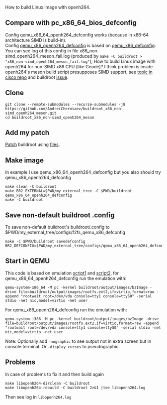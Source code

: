 How to build Linux image with openh264.

## Compare with pc_x86_64_bios_defconfig
Config qemu_x86_64_openh264_defconfig works (because in x86-64 architecture SIMD is build-in).  
Config [qemu_x86_openh264_defconfig](my_external_tree/configs/qemu_x86_openh264_defconfig) is based on [qemu_x86_defconfig](https://github.com/buildroot/buildroot/blob/e82217622ea4778148de82a4b77972940b5e9a9e/configs/qemu_x86_defconfig). You can see log of this config in file x86_non-simd_openh264_meson_fail.log (produced by `make -C buildroot > "x86_non-simd_openh264_meson_fail.log"`); How to build Linux image with openh264 for non-SIMD x86 CPU (like Geode)? I think problem is inside openh264's meson build script presupposes SIMD support, see [topic in cisco repo](https://github.com/cisco/openh264/issues/3545#issuecomment-2453704293) and buildroot [issue](https://gitlab.com/buildroot.org/buildroot/-/issues/64).

## Clone
```
git clone --remote-submodules --recurse-submodules -j8 https://github.com/AndreiCherniaev/buildroot_x86_non-simd_openh264_meson.git
cd buildroot_x86_non-simd_openh264_meson
```
## Add my patch
[Patch](https://buildroot.org/downloads/manual/manual.html#_adding_project_specific_patches_and_hashes) buildroot using [files](https://lore.kernel.org/buildroot/20250309162614.2549737-1-dungeonlords789@naver.com/T/#t).
## Make image
In example I use qemu_x86_64_openh264_defconfig but you also should try qemu_x86_openh264_defconfig
```
make clean -C buildroot
make BR2_EXTERNAL=$PWD/my_external_tree -C $PWD/buildroot qemu_x86_64_openh264_defconfig
make -C buildroot
```
## Save non-default buildroot .config
To save non-default buildroot's buildroot/.config to $PWD/my_external_tree/configs/f2fs_qemu_x86_defconfig
```
make -C $PWD/buildroot savedefconfig BR2_DEFCONFIG=$PWD/my_external_tree/configs/qemu_x86_64_openh264_defconfig
```
## Start in QEMU
This code is based on emulation [script1](https://github.com/buildroot/buildroot/blob/02540771bccf7b10c7daecce5f0e1e41a73c1e07/boot/grub2/readme.txt#L4) and [script2](https://github.com/buildroot/buildroot/blob/9e3d572ff532df945fbc282fed22d10098e5718b/board/pc/readme.txt), for qemu_x86_64_openh264_defconfig run the emulation with:
```
qemu-system-x86_64 -M pc -kernel buildroot/output/images/bzImage -drive file=buildroot/output/images/rootfs.ext2,if=virtio,format=raw -append "rootwait root=/dev/vda console=tty1 console=ttyS0" -serial stdio -net nic,model=virtio -net user
```
For qemu_x86_openh264_defconfig run the emulation with:
```
qemu-system-i386 -M pc -kernel buildroot/output/images/bzImage -drive file=buildroot/output/images/rootfs.ext2,if=virtio,format=raw -append "rootwait root=/dev/vda console=tty1 console=ttyS0" -serial stdio -net nic,model=virtio -net user
```
Note: Optionally add `-nographic` to see output not in extra screen but in console terminal. Or `-display curses` to pseudographic.

## Problems
In case of problems to fix it and then build again
```
make libopenh264-dirclean -C buildroot
make libopenh264-rebuild -C buildroot 2>&1 |tee libopenh264.log
```
Then see log in `libopenh264.log`
